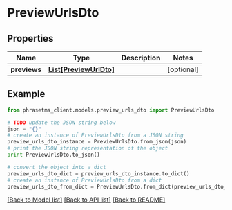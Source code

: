 # PreviewUrlsDto

## Properties

| Name         | Type                                        | Description | Notes      |
| ------------ | ------------------------------------------- | ----------- | ---------- |
| **previews** | [**List[PreviewUrlDto]**](PreviewUrlDto.md) |             | [optional] |

## Example

```python
from phrasetms_client.models.preview_urls_dto import PreviewUrlsDto

# TODO update the JSON string below
json = "{}"
# create an instance of PreviewUrlsDto from a JSON string
preview_urls_dto_instance = PreviewUrlsDto.from_json(json)
# print the JSON string representation of the object
print PreviewUrlsDto.to_json()

# convert the object into a dict
preview_urls_dto_dict = preview_urls_dto_instance.to_dict()
# create an instance of PreviewUrlsDto from a dict
preview_urls_dto_from_dict = PreviewUrlsDto.from_dict(preview_urls_dto_dict)
```

[[Back to Model list]](../README.md#documentation-for-models) [[Back to API list]](../README.md#documentation-for-api-endpoints) [[Back to README]](../README.md)
